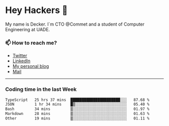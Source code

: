 # Hey Hackers 👋

My name is Decker. I`m CTO @Commet and a student of Computer Engineering at UADE.

### 📫 How to reach me?
- [Twitter](https://x.com/0xDecker) 
- [LinkedIn](https://www.linkedin.com/in/decker-urbano/) 
- [My personal blog](http://decker.sh) 
- [Mail](mailto:me@decker.sh)

---

### Coding time in the last Week

<!--START_SECTION:waka-->

```txt
TypeScript   25 hrs 37 mins  ██████████████████████░░░   87.68 %
JSON         1 hr 34 mins    █▒░░░░░░░░░░░░░░░░░░░░░░░   05.40 %
Bash         34 mins         ▒░░░░░░░░░░░░░░░░░░░░░░░░   01.97 %
Markdown     28 mins         ▒░░░░░░░░░░░░░░░░░░░░░░░░   01.63 %
Other        19 mins         ▒░░░░░░░░░░░░░░░░░░░░░░░░   01.11 %
```

<!--END_SECTION:waka-->
